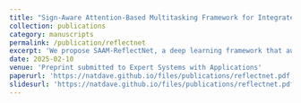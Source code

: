 ```yaml
---
title: "Sign-Aware Attention-Based Multitasking Framework for Integrated Traffic Sign Detection and Retroreflectivity Estimation"
collection: publications
category: manuscripts
permalink: /publication/reflectnet
excerpt: 'We propose SAAM-ReflectNet, a deep learning framework that automates traffic sign detection, classification, and retroreflectivity estimation by integrating robust spatial-semantic feature extraction, Sign-Aware Attention, and multimodal fusion of RGB and LiDAR data. Achieving a mean Average Precision (mAP) of 0.635 and RMSEs of 0.169 (foreground) and 0.147 (background), ReflectNet demonstrates scalability and accuracy, making it ideal for large-scale, proactive traffic sign maintenance.'
date: 2025-02-10
venue: 'Preprint submitted to Expert Systems with Applications'
paperurl: 'https://natdave.github.io/files/publications/reflectnet.pdf'
slidesurl: 'https://natdave.github.io/files/publications/reflectnet.pdf'
---
```


